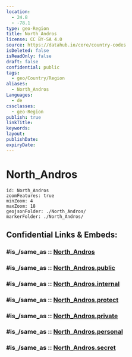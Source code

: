 ```yaml
---
location:
  - 24.8
  - -78.1
type: geo-Region
title: North_Andros
license: CC BY-SA 4.0
source: https://datahub.io/core/country-codes
isDeleted: false
isReadOnly: false
draft: false
confidential: public
tags:
  - geo/Country/Region
aliases:
  - North_Andros
Languages:
  - de
cssclasses:
  - geo-Region
publish: true
linkTitle:
keywords:
layout:
publishDate:
expiryDate:
---
```


# North_Andros

```leaflet
id: North_Andros
zoomFeatures: true 
minZoom: 4 
maxZoom: 18
geojsonFolder: ./North_Andros/
markerFolder: ./North_Andros/
```


## Confidential Links & Embeds: 

### #is_/same_as :: [North_Andros](/_Standards/Earth/Continent/America~Caribbean/Bahamas/Districts~Bahamas/North_Andros.md) 

### #is_/same_as :: [North_Andros.public](/_public/Earth/Continent/America~Caribbean/Bahamas/Districts~Bahamas/North_Andros.public.md) 

### #is_/same_as :: [North_Andros.internal](/_internal/Earth/Continent/America~Caribbean/Bahamas/Districts~Bahamas/North_Andros.internal.md) 

### #is_/same_as :: [North_Andros.protect](/_protect/Earth/Continent/America~Caribbean/Bahamas/Districts~Bahamas/North_Andros.protect.md) 

### #is_/same_as :: [North_Andros.private](/_private/Earth/Continent/America~Caribbean/Bahamas/Districts~Bahamas/North_Andros.private.md) 

### #is_/same_as :: [North_Andros.personal](/_personal/Earth/Continent/America~Caribbean/Bahamas/Districts~Bahamas/North_Andros.personal.md) 

### #is_/same_as :: [North_Andros.secret](/_secret/Earth/Continent/America~Caribbean/Bahamas/Districts~Bahamas/North_Andros.secret.md)

